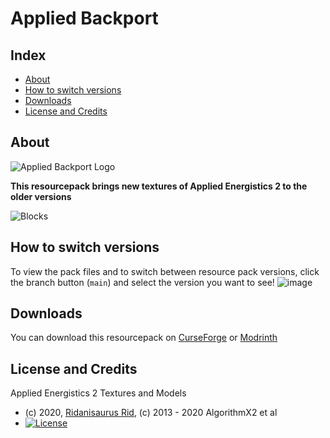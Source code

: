 # Applied Backport

## Index

* [About](#about)
* [How to switch versions](#how-to-switch-versions)
* [Downloads](#downloads)
* [License and Credits](#license-and-credits)

## About

![Applied Backport Logo](https://cdn.modrinth.com/data/cached_images/9250fcfda3c3d28e8544961009f1ebf77884f788.png)

**This resourcepack brings new textures of Applied Energistics 2 to the older versions**

![Blocks](https://cdn.modrinth.com/data/cached_images/f87d47bdd5e738e733cabdfb211e6a7fb14ded7a.png)

## How to switch versions
To view the pack files and to switch between resource pack versions, click the branch button (`main`) and select the version you want to see!
![image](https://github.com/user-attachments/assets/36651b83-6348-4a73-9f0b-648e3a83cca4)

## Downloads

You can download this resourcepack on [CurseForge](https://www.curseforge.com/minecraft/texture-packs/applied-backport) or [Modrinth](https://modrinth.com/resourcepack/ae2-backport)

## License and Credits

Applied Energistics 2 Textures and Models
  - (c) 2020, [Ridanisaurus Rid](https://github.com/Ridanisaurus/), (c) 2013 - 2020 AlgorithmX2 et al
  - [![License](https://img.shields.io/badge/License-CC%20BY--NC--SA%203.0-yellow.svg?style=flat-square)](https://creativecommons.org/licenses/by-nc-sa/3.0/)

